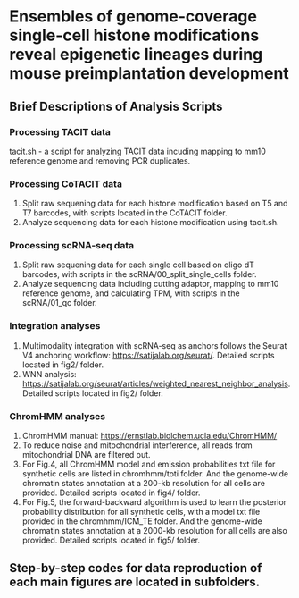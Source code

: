 # Ensembles of genome-coverage single-cell histone modifications reveal epigenetic lineages during mouse preimplantation development

## Brief Descriptions of Analysis Scripts

### Processing TACIT data
tacit.sh - a script for analyzing TACIT data incuding mapping to mm10 reference genome and removing PCR duplicates.

### Processing CoTACIT data
1. Split raw sequening data for each histone modification based on T5 and T7 barcodes, with scripts located in the CoTACIT folder.
2. Analyze sequencing data for each histone modification using tacit.sh.

### Processing scRNA-seq data
1. Split raw sequening data for each single cell based on oligo dT barcodes, with scripts in the scRNA/00_split_single_cells folder.
2. Analyze sequencing data including cutting adaptor, mapping to mm10 reference genome, and calculating TPM, with scripts in the scRNA/01_qc folder.

### Integration analyses
1. Multimodality integration with scRNA-seq as anchors follows the Seurat V4 anchoring workflow: https://satijalab.org/seurat/. Detailed scripts located in fig2/ folder.
2. WNN analysis: https://satijalab.org/seurat/articles/weighted_nearest_neighbor_analysis. Detailed scripts located in fig2/ folder.


### ChromHMM analyses
1. ChromHMM manual: https://ernstlab.biolchem.ucla.edu/ChromHMM/
2. To reduce noise and mitochondrial interference, all reads from mitochondrial DNA are filtered out.
3. For Fig.4, all ChromHMM model and emission probabilities txt file for synthetic cells are listed in chromhmm/toti folder. And the genome-wide chromatin states annotation at a 200-kb resolution for all cells are provided. Detailed scripts located in fig4/ folder.
4. For Fig.5, the forward-backward algorithm is used to learn the posterior probability distribution for all synthetic cells, with a model txt file provided in the chromhmm/ICM_TE folder. And the genome-wide chromatin states annotation at a 2000-kb resolution for all cells are also provided. Detailed scripts located in fig5/ folder.

## Step-by-step codes for data reproduction of each main figures are located in subfolders.
